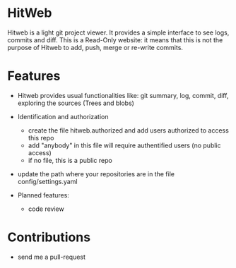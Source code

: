 HitWeb
======

  Hitweb is a light git project viewer. It provides a simple interface to see
  logs, commits and diff. This is a Read-Only website: it means that this is
  not the purpose of Hitweb to add, push, merge or re-write commits.

Features
========

  * Hitweb provides usual functionalities like: git summary, log, commit, diff, exploring the sources (Trees and blobs)
  * Identification and authorization
    * create the file hitweb.authorized and add users authorized to access this repo
    * add "anybody" in this file will require authentified users (no public access)
    * if no file, this is a public repo
  * update the path where your repositories are in the file config/settings.yaml

  * Planned features:
    * code review

Contributions
=============

  * send me a pull-request
